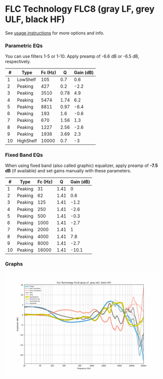 # FLC Technology FLC8 (gray LF, grey ULF, black HF)
See [usage instructions](https://github.com/jaakkopasanen/AutoEq#usage) for more options and info.

### Parametric EQs
You can use filters 1-5 or 1-10. Apply preamp of -6.6 dB or -6.5 dB, respectively.

|   # | Type      |   Fc (Hz) |    Q |   Gain (dB) |
|-----|-----------|-----------|------|-------------|
|   1 | LowShelf  |       105 | 0.7  |         0.6 |
|   2 | Peaking   |       427 | 0.2  |        -2.2 |
|   3 | Peaking   |      3510 | 0.78 |         4.9 |
|   4 | Peaking   |      5474 | 1.74 |         6.2 |
|   5 | Peaking   |      8811 | 0.97 |        -6.4 |
|   6 | Peaking   |       193 | 1.6  |        -0.6 |
|   7 | Peaking   |       670 | 1.56 |         1.3 |
|   8 | Peaking   |      1227 | 2.56 |        -2.6 |
|   9 | Peaking   |      1936 | 3.69 |         2.3 |
|  10 | HighShelf |     10000 | 0.7  |        -3   |

### Fixed Band EQs
When using fixed band (also called graphic) equalizer, apply preamp of **-7.5 dB** (if available) and set gains manually with these parameters.

|   # | Type    |   Fc (Hz) |    Q |   Gain (dB) |
|-----|---------|-----------|------|-------------|
|   1 | Peaking |        31 | 1.41 |         0   |
|   2 | Peaking |        62 | 1.41 |         0.6 |
|   3 | Peaking |       125 | 1.41 |        -1.2 |
|   4 | Peaking |       250 | 1.41 |        -2.6 |
|   5 | Peaking |       500 | 1.41 |        -0.3 |
|   6 | Peaking |      1000 | 1.41 |        -2.7 |
|   7 | Peaking |      2000 | 1.41 |         1   |
|   8 | Peaking |      4000 | 1.41 |         7.8 |
|   9 | Peaking |      8000 | 1.41 |        -2.7 |
|  10 | Peaking |     16000 | 1.41 |       -10.1 |

### Graphs
![](./FLC%20Technology%20FLC8%20(gray%20LF,%20grey%20ULF,%20black%20HF).png)
